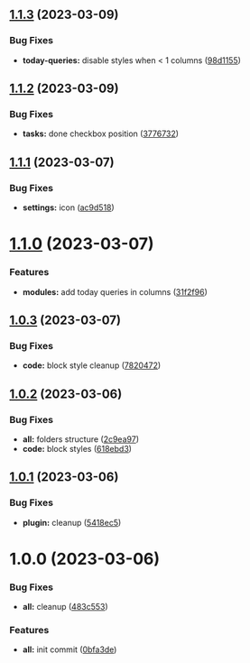 ## [1.1.3](https://github.com/yoyurec/logseq-awesome-content/compare/v1.1.2...v1.1.3) (2023-03-09)


### Bug Fixes

* **today-queries:** disable styles when < 1 columns ([98d1155](https://github.com/yoyurec/logseq-awesome-content/commit/98d11551a1a80e4495418a306c6335d09aeb6b95))

## [1.1.2](https://github.com/yoyurec/logseq-awesome-content/compare/v1.1.1...v1.1.2) (2023-03-09)


### Bug Fixes

* **tasks:** done checkbox position ([3776732](https://github.com/yoyurec/logseq-awesome-content/commit/37767320a831f35332874025b77db6a248419175))

## [1.1.1](https://github.com/yoyurec/logseq-awesome-content/compare/v1.1.0...v1.1.1) (2023-03-07)


### Bug Fixes

* **settings:** icon ([ac9d518](https://github.com/yoyurec/logseq-awesome-content/commit/ac9d5187ec081888ced80f085c36767419fe6c7e))

# [1.1.0](https://github.com/yoyurec/logseq-awesome-content/compare/v1.0.3...v1.1.0) (2023-03-07)


### Features

* **modules:** add today queries in columns ([31f2f96](https://github.com/yoyurec/logseq-awesome-content/commit/31f2f961efde9a148b69bd259e91be934aa080a2))

## [1.0.3](https://github.com/yoyurec/logseq-awesome-content/compare/v1.0.2...v1.0.3) (2023-03-07)


### Bug Fixes

* **code:** block style cleanup ([7820472](https://github.com/yoyurec/logseq-awesome-content/commit/7820472e0808e3165bf0121331050a5cde309db4))

## [1.0.2](https://github.com/yoyurec/logseq-awesome-content/compare/v1.0.1...v1.0.2) (2023-03-06)


### Bug Fixes

* **all:** folders structure ([2c9ea97](https://github.com/yoyurec/logseq-awesome-content/commit/2c9ea97333735498b62833b925177074eefd109e))
* **code:** block styles ([618ebd3](https://github.com/yoyurec/logseq-awesome-content/commit/618ebd33beec3cef3cba2e015c6a85a122ab6c57))

## [1.0.1](https://github.com/yoyurec/logseq-awesome-content/compare/v1.0.0...v1.0.1) (2023-03-06)


### Bug Fixes

* **plugin:** cleanup ([5418ec5](https://github.com/yoyurec/logseq-awesome-content/commit/5418ec5e6c0232592bb0ac5a866f3a5d70296270))

# 1.0.0 (2023-03-06)


### Bug Fixes

* **all:** cleanup ([483c553](https://github.com/yoyurec/logseq-awesome-content/commit/483c553d680c6a0b89a0c3a4aac52359c5baaf0c))


### Features

* **all:** init commit ([0bfa3de](https://github.com/yoyurec/logseq-awesome-content/commit/0bfa3defeae98769b2de8a3bff1583fe5cb43b1b))
